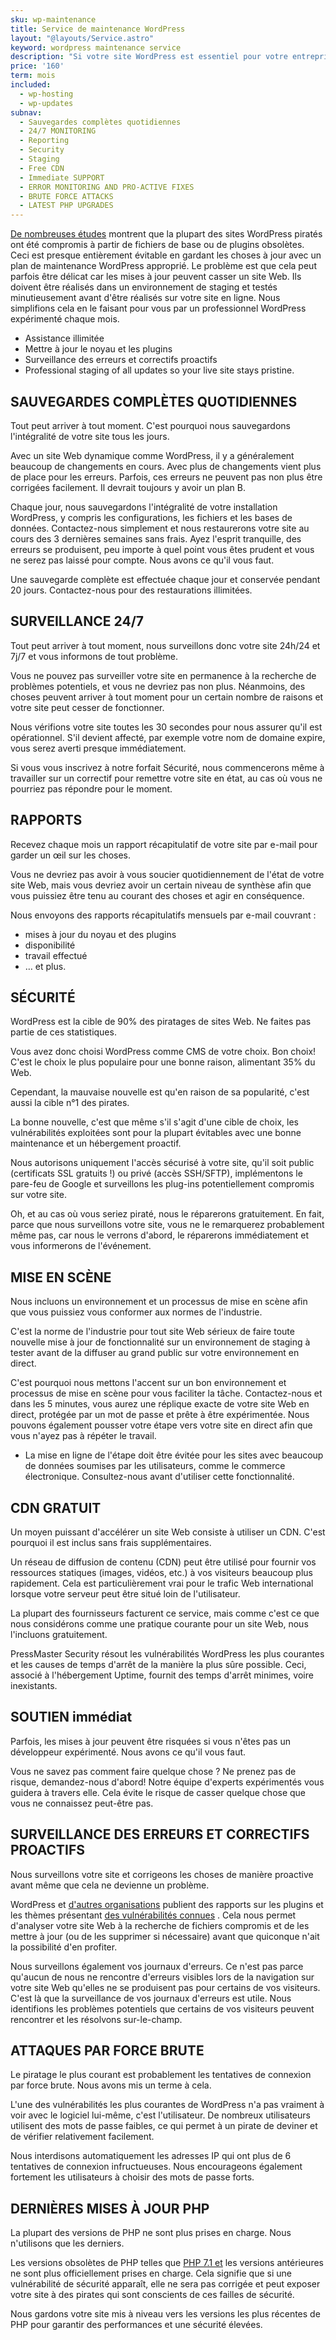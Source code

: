 ```yaml
---
sku: wp-maintenance
title: Service de maintenance WordPress
layout: "@layouts/Service.astro"
keyword: wordpress maintenance service
description: "Si votre site WordPress est essentiel pour votre entreprise, il doit être maintenu par des experts WordPress. Nous maintenons votre site Web WordPress afin que vous puissiez avoir l'esprit tranquille et sans tracas."
price: '160'
term: mois
included:
  - wp-hosting
  - wp-updates
subnav:
  - Sauvegardes complètes quotidiennes
  - 24/7 MONITORING
  - Reporting
  - Security
  - Staging
  - Free CDN
  - Immediate SUPPORT
  - ERROR MONITORING AND PRO-ACTIVE FIXES
  - BRUTE FORCE ATTACKS
  - LATEST PHP UPGRADES
---
```


[De nombreuses études](https://sucuri.net/reports/19-sucuri-2018-hacked-report.pdf) montrent que la plupart des sites WordPress piratés ont été compromis à partir de fichiers de base ou de plugins obsolètes. Ceci est presque entièrement évitable en gardant les choses à jour avec un plan de maintenance WordPress approprié. Le problème est que cela peut parfois être délicat car les mises à jour peuvent casser un site Web. Ils doivent être réalisés dans un environnement de staging et testés minutieusement avant d'être réalisés sur votre site en ligne. Nous simplifions cela en le faisant pour vous par un professionnel WordPress expérimenté chaque mois.

- Assistance illimitée
- Mettre à jour le noyau et les plugins
- Surveillance des erreurs et correctifs proactifs
- Professional staging of all updates so your live site stays pristine.

## SAUVEGARDES COMPLÈTES QUOTIDIENNES

Tout peut arriver à tout moment. C'est pourquoi nous sauvegardons l'intégralité de votre site tous les jours.

Avec un site Web dynamique comme WordPress, il y a généralement beaucoup de changements en cours. Avec plus de changements vient plus de place pour les erreurs. Parfois, ces erreurs ne peuvent pas non plus être corrigées facilement. Il devrait toujours y avoir un plan B.

Chaque jour, nous sauvegardons l'intégralité de votre installation WordPress, y compris les configurations, les fichiers et les bases de données. Contactez-nous simplement et nous restaurerons votre site au cours des 3 dernières semaines sans frais. Ayez l'esprit tranquille, des erreurs se produisent, peu importe à quel point vous êtes prudent et vous ne serez pas laissé pour compte. Nous avons ce qu'il vous faut.

Une sauvegarde complète est effectuée chaque jour et conservée pendant 20 jours. Contactez-nous pour des restaurations illimitées.

## SURVEILLANCE 24/7

Tout peut arriver à tout moment, nous surveillons donc votre site 24h/24 et 7j/7 et vous informons de tout problème.

Vous ne pouvez pas surveiller votre site en permanence à la recherche de problèmes potentiels, et vous ne devriez pas non plus. Néanmoins, des choses peuvent arriver à tout moment pour un certain nombre de raisons et votre site peut cesser de fonctionner.

Nous vérifions votre site toutes les 30 secondes pour nous assurer qu'il est opérationnel. S'il devient affecté, par exemple votre nom de domaine expire, vous serez averti presque immédiatement.

Si vous vous inscrivez à notre forfait Sécurité, nous commencerons même à travailler sur un correctif pour remettre votre site en état, au cas où vous ne pourriez pas répondre pour le moment.

## RAPPORTS

Recevez chaque mois un rapport récapitulatif de votre site par e-mail pour garder un œil sur les choses.

Vous ne devriez pas avoir à vous soucier quotidiennement de l'état de votre site Web, mais vous devriez avoir un certain niveau de synthèse afin que vous puissiez être tenu au courant des choses et agir en conséquence.

Nous envoyons des rapports récapitulatifs mensuels par e-mail couvrant :

- mises à jour du noyau et des plugins
- disponibilité
- travail effectué
- … et plus.

## SÉCURITÉ

WordPress est la cible de 90% des piratages de sites Web. Ne faites pas partie de ces statistiques.

Vous avez donc choisi WordPress comme CMS de votre choix. Bon choix! C'est le choix le plus populaire pour une bonne raison, alimentant 35% du Web.

Cependant, la mauvaise nouvelle est qu'en raison de sa popularité, c'est aussi la cible n°1 des pirates.

La bonne nouvelle, c'est que même s'il s'agit d'une cible de choix, les vulnérabilités exploitées sont pour la plupart évitables avec une bonne maintenance et un hébergement proactif.

Nous autorisons uniquement l'accès sécurisé à votre site, qu'il soit public (certificats SSL gratuits !) ou privé (accès SSH/SFTP), implémentons le pare-feu de Google et surveillons les plug-ins potentiellement compromis sur votre site.

Oh, et au cas où vous seriez piraté, nous le réparerons gratuitement. En fait, parce que nous surveillons votre site, vous ne le remarquerez probablement même pas, car nous le verrons d'abord, le réparerons immédiatement et vous informerons de l'événement.

## MISE EN SCÈNE

Nous incluons un environnement et un processus de mise en scène afin que vous puissiez vous conformer aux normes de l'industrie.

C'est la norme de l'industrie pour tout site Web sérieux de faire toute nouvelle mise à jour de fonctionnalité sur un environnement de staging à tester avant de la diffuser au grand public sur votre environnement en direct.

C'est pourquoi nous mettons l'accent sur un bon environnement et processus de mise en scène pour vous faciliter la tâche. Contactez-nous et dans les 5 minutes, vous aurez une réplique exacte de votre site Web en direct, protégée par un mot de passe et prête à être expérimentée. Nous pouvons également pousser votre étape vers votre site en direct afin que vous n'ayez pas à répéter le travail.

- La mise en ligne de l'étape doit être évitée pour les sites avec beaucoup de données soumises par les utilisateurs, comme le commerce électronique. Consultez-nous avant d'utiliser cette fonctionnalité.

## CDN GRATUIT

Un moyen puissant d'accélérer un site Web consiste à utiliser un CDN. C'est pourquoi il est inclus sans frais supplémentaires.

Un réseau de diffusion de contenu (CDN) peut être utilisé pour fournir vos ressources statiques (images, vidéos, etc.) à vos visiteurs beaucoup plus rapidement. Cela est particulièrement vrai pour le trafic Web international lorsque votre serveur peut être situé loin de l'utilisateur.

La plupart des fournisseurs facturent ce service, mais comme c'est ce que nous considérons comme une pratique courante pour un site Web, nous l'incluons gratuitement.

PressMaster Security résout les vulnérabilités WordPress les plus courantes et les causes de temps d'arrêt de la manière la plus sûre possible. Ceci, associé à l'hébergement Uptime, fournit des temps d'arrêt minimes, voire inexistants.

## SOUTIEN immédiat

Parfois, les mises à jour peuvent être risquées si vous n'êtes pas un développeur expérimenté. Nous avons ce qu'il vous faut.

Vous ne savez pas comment faire quelque chose ? Ne prenez pas de risque, demandez-nous d'abord! Notre équipe d'experts expérimentés vous guidera à travers elle. Cela évite le risque de casser quelque chose que vous ne connaissez peut-être pas.

## SURVEILLANCE DES ERREURS ET CORRECTIFS PROACTIFS

Nous surveillons votre site et corrigeons les choses de manière proactive avant même que cela ne devienne un problème.

WordPress et [d'autres organisations](https://wpvulndb.com/plugins) publient des rapports sur les plugins et les thèmes présentant [des vulnérabilités connues](https://wordpress.org/plugins/tags/vulnerability/) . Cela nous permet d'analyser votre site Web à la recherche de fichiers compromis et de les mettre à jour (ou de les supprimer si nécessaire) avant que quiconque n'ait la possibilité d'en profiter.

Nous surveillons également vos journaux d'erreurs. Ce n'est pas parce qu'aucun de nous ne rencontre d'erreurs visibles lors de la navigation sur votre site Web qu'elles ne se produisent pas pour certains de vos visiteurs. C'est là que la surveillance de vos journaux d'erreurs est utile. Nous identifions les problèmes potentiels que certains de vos visiteurs peuvent rencontrer et les résolvons sur-le-champ.

## ATTAQUES PAR FORCE BRUTE

Le piratage le plus courant est probablement les tentatives de connexion par force brute. Nous avons mis un terme à cela.

L'une des vulnérabilités les plus courantes de WordPress n'a pas vraiment à voir avec le logiciel lui-même, c'est l'utilisateur. De nombreux utilisateurs utilisent des mots de passe faibles, ce qui permet à un pirate de deviner et de vérifier relativement facilement.

Nous interdisons automatiquement les adresses IP qui ont plus de 6 tentatives de connexion infructueuses. Nous encourageons également fortement les utilisateurs à choisir des mots de passe forts.

## DERNIÈRES MISES À JOUR PHP

La plupart des versions de PHP ne sont plus prises en charge. Nous n'utilisons que les derniers.

Les versions obsolètes de PHP telles que [PHP 7.1 et](https://www.php.net/supported-versions.php) les versions antérieures ne sont plus officiellement prises en charge. Cela signifie que si une vulnérabilité de sécurité apparaît, elle ne sera pas corrigée et peut exposer votre site à des pirates qui sont conscients de ces failles de sécurité.

Nous gardons votre site mis à niveau vers les versions les plus récentes de PHP pour garantir des performances et une sécurité élevées.
